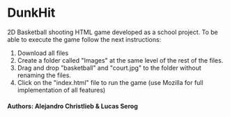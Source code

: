 # DunkHit
2D Basketball shooting HTML game developed as a school project. To be able to execute the game follow the next instructions:
  1) Download all files
  2) Create a folder called "Images" at the same level of the rest of the files. 
  3) Drag and drop "basketball" and "court.jpg" to the folder without renaming the files. 
  4) Click on the "index.html" file to run the game (use Mozilla for full implementation of all features) 


#### Authors: Alejandro Christlieb & Lucas Serog
